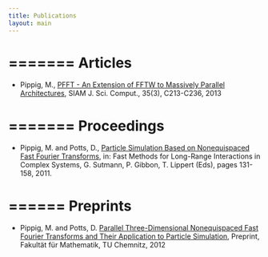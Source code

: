 ```yaml
---
title: Publications
layout: main
---
```


=======
Articles
========
* Pippig, M., 
[PFFT - An Extension of FFTW to Massively Parallel Architectures](http://www-user.tu-chemnitz.de/~mpip/paper/PFFT.pdf),
SIAM J. Sci. Comput., 35(3), C213-C236, 2013 

=======
Proceedings
========
* Pippig, M. and Potts, D., 
[Particle Simulation Based on Nonequispaced Fast Fourier Transforms](http://www-user.tu-chemnitz.de/~potts/paper/particleNFFT.pdf),
in: Fast Methods for Long-Range Interactions in Complex Systems, G. Sutmann, P. Gibbon, T. Lippert (Eds), pages 131-158, 2011.


======
Preprints
=====
* Pippig, M. and Potts, D. 
[Parallel Three-Dimensional Nonequispaced Fast Fourier Transforms and Their Application to Particle Simulation](http://www-user.tu-chemnitz.de/~potts/paper/pnfft.pdf),
Preprint, Fakultät für Mathematik, TU Chemnitz, 2012 
